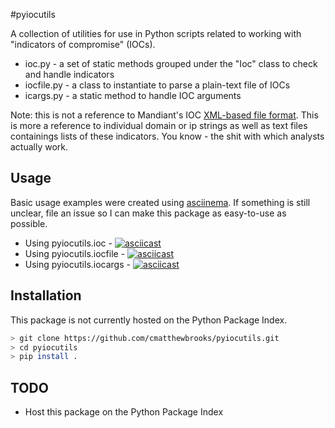 #pyiocutils

A collection of utilities for use in Python scripts related to
working with "indicators of compromise" (IOCs). 

+ ioc.py - a set of static methods grouped under the "Ioc" class to check and handle indicators
+ iocfile.py - a class to instantiate to parse a plain-text file of IOCs
+ icargs.py - a static method to handle IOC arguments

Note: this is not a reference to Mandiant's IOC [XML-based file format](https://github.com/fireeye/iocs). This
is more a reference to individual domain or ip strings as well as text files containings lists of these
indicators. You know - the shit with which analysts actually work.

## Usage

Basic usage examples were created using [asciinema](https://asciinema.org/). If something is
still unclear, file an issue so I can make this package as easy-to-use as possible.

+ Using pyiocutils.ioc - [![asciicast](https://asciinema.org/a/217356.svg)](https://asciinema.org/a/217356)
+ Using pyiocutils.iocfile - [![asciicast](https://asciinema.org/a/217357.svg)](https://asciinema.org/a/217357)
+ Using pyiocutils.iocargs - [![asciicast](https://asciinema.org/a/217358.svg)](https://asciinema.org/a/217358)

## Installation

This package is not currently hosted on the Python Package Index.

```bash
> git clone https://github.com/cmatthewbrooks/pyiocutils.git
> cd pyiocutils
> pip install .
```

## TODO
 
+ Host this package on the Python Package Index

